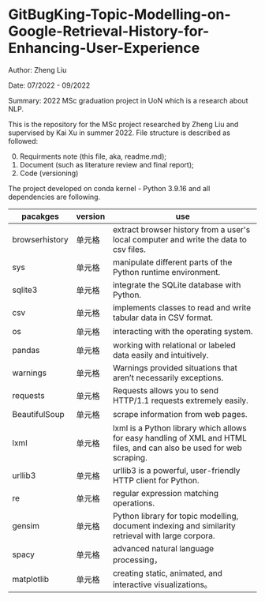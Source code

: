 # GitBugKing-Topic-Modelling-on-Google-Retrieval-History-for-Enhancing-User-Experience

Author: Zheng Liu

Date: 07/2022 - 09/2022

Summary: 2022 MSc graduation project in UoN which is a research about NLP.

This is the repository for the MSc project researched by Zheng Liu and supervised by Kai Xu in summer 2022. File structure is described as followed:

0. Requirments note (this file, aka, readme.md);
1. Document (such as literature review and final report);
2. Code (versioning)

The project developed on conda kernel - Python 3.9.16 and all dependencies are following.

|  pacakges   | version  | use |
|  ----  | ----  | ---- |
| browserhistory | 单元格 | extract browser history from a user's local computer and write the data to csv files. |
| sys | 单元格 | manipulate different parts of the Python runtime environment. |
| sqlite3 | 单元格 | integrate the SQLite database with Python. |
| csv | 单元格 | implements classes to read and write tabular data in CSV format. |
| os | 单元格 | interacting with the operating system. |
| pandas | 单元格 | working with relational or labeled data easily and intuitively. |
| warnings | 单元格 | Warnings provided situations that aren’t necessarily exceptions. |
| requests | 单元格 | Requests allows you to send HTTP/1.1 requests extremely easily. |
| BeautifulSoup | 单元格 | scrape information from web pages. |
| lxml | 单元格 | lxml is a Python library which allows for easy handling of XML and HTML files, and can also be used for web scraping. |
| urllib3 | 单元格 | urllib3 is a powerful, user-friendly HTTP client for Python. |
| re | 单元格 | regular expression matching operations. |
| gensim | 单元格 | Python library for topic modelling, document indexing and similarity retrieval with large corpora. |
| spacy | 单元格 | advanced natural language processing， |
| matplotlib | 单元格 | creating static, animated, and interactive visualizations。 |

